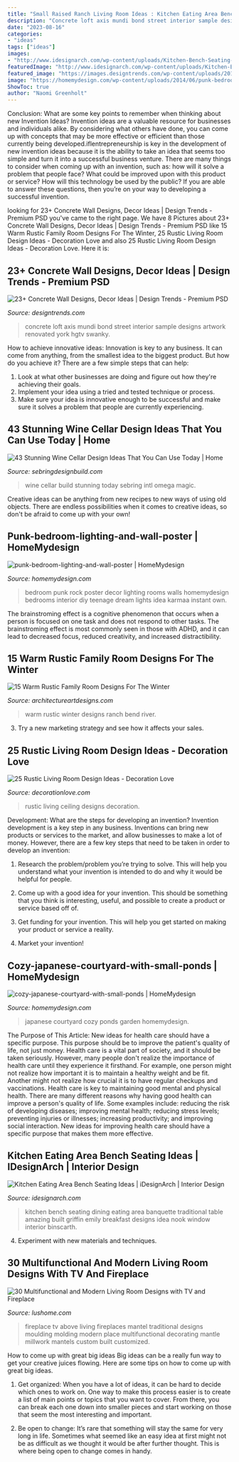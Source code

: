 ```yaml
---
title: "Small Raised Ranch Living Room Ideas : Kitchen Eating Area Bench Seating Ideas"
description: "Concrete loft axis mundi bond street interior sample designs artwork renovated york hgtv swanky"
date: "2023-08-16"
categories:
- "ideas"
tags: ["ideas"]
images:
- "http://www.idesignarch.com/wp-content/uploads/Kitchen-Bench-Seating-Ideas_8.jpg"
featuredImage: "http://www.idesignarch.com/wp-content/uploads/Kitchen-Bench-Seating-Ideas_8.jpg"
featured_image: "https://images.designtrends.com/wp-content/uploads/2016/03/21110235/Sample-Concrete-Wall-Ideas.jpeg"
image: "https://homemydesign.com/wp-content/uploads/2014/06/punk-bedroom-lighting-and-wall-poster.jpg"
ShowToc: true
author: "Naomi Greenholt"
---
```



Conclusion: What are some key points to remember when thinking about new Invention Ideas?
Invention ideas are a valuable resource for businesses and individuals alike. By considering what others have done, you can come up with concepts that may be more effective or efficient than those currently being developed.iflentrepreneurship is key in the development of new invention ideas because it is the ability to take an idea that seems too simple and turn it into a successful business venture. There are many things to consider when coming up with an invention, such as: how will it solve a problem that people face? What could be improved upon with this product or service? How will this technology be used by the public? If you are able to answer these questions, then you’re on your way to developing a successful invention.

	

		
looking for 23+ Concrete Wall Designs, Decor Ideas | Design Trends - Premium PSD you've came to the right page. We have 8 Pictures about 23+ Concrete Wall Designs, Decor Ideas | Design Trends - Premium PSD like 15 Warm Rustic Family Room Designs For The Winter, 25 Rustic Living Room Design Ideas - Decoration Love and also 25 Rustic Living Room Design Ideas - Decoration Love. Here it is:
		
    
## 23+ Concrete Wall Designs, Decor Ideas | Design Trends - Premium PSD

<img loading=lazy src="https://images.designtrends.com/wp-content/uploads/2016/03/21110235/Sample-Concrete-Wall-Ideas.jpeg" onerror="this.onerror=null;this.src='https://tse1.mm.bing.net/th?id=OIP.JrI_6i1VGdLYbbnG6_vkCwHaE8&amp;pid=15.1';" alt="23+ Concrete Wall Designs, Decor Ideas | Design Trends - Premium PSD">

_Source: designtrends.com_

>concrete loft axis mundi bond street interior sample designs artwork renovated york hgtv swanky. 

	

How to achieve innovative ideas:
Innovation is key to any business. It can come from anything, from the smallest idea to the biggest product. But how do you achieve it? There are a few simple steps that can help:
1. Look at what other businesses are doing and figure out how they're achieving their goals.
2. Implement your idea using a tried and tested technique or process.
3. Make sure your idea is innovative enough to be successful and make sure it solves a problem that people are currently experiencing.

    
## 43 Stunning Wine Cellar Design Ideas That You Can Use Today | Home

<img loading=lazy src="http://sebringdesignbuild.com/wp-content/uploads/2017/04/Wine-Cellar-Ideas-26_Sebring-Services.jpg" onerror="this.onerror=null;this.src='https://tse1.mm.bing.net/th?id=OIP.fcpAZFdNo70P33Sa3YY9sAHaLE&amp;pid=15.1';" alt="43 Stunning Wine Cellar Design Ideas That You Can Use Today | Home">

_Source: sebringdesignbuild.com_

>wine cellar build stunning today sebring intl omega magic. 

	

Creative ideas can be anything from new recipes to new ways of using old objects. There are endless possibilities when it comes to creative ideas, so don't be afraid to come up with your own!

    
## Punk-bedroom-lighting-and-wall-poster | HomeMydesign

<img loading=lazy src="https://homemydesign.com/wp-content/uploads/2014/06/punk-bedroom-lighting-and-wall-poster.jpg" onerror="this.onerror=null;this.src='https://tse2.mm.bing.net/th?id=OIP.SBO0PzYR_p3AwI7NXhe-7gHaE9&amp;pid=15.1';" alt="punk-bedroom-lighting-and-wall-poster | HomeMydesign">

_Source: homemydesign.com_

>bedroom punk rock poster decor lighting rooms walls homemydesign bedrooms interior diy teenage dream lights idea karmaa instant own. 

	

The brainstroming effect is a cognitive phenomenon that occurs when a person is focused on one task and does not respond to other tasks. The brainstroming effect is most commonly seen in those with ADHD, and it can lead to decreased focus, reduced creativity, and increased distractibility.

    
## 15 Warm Rustic Family Room Designs For The Winter

<img loading=lazy src="https://www.architectureartdesigns.com/wp-content/uploads/2014/10/15-Warm-Rustic-Family-Room-Designs-For-The-Winter-9-630x945.jpg" onerror="this.onerror=null;this.src='https://tse3.mm.bing.net/th?id=OIP.aGJv4tgg_hrefZoIZIyyAAHaLH&amp;pid=15.1';" alt="15 Warm Rustic Family Room Designs For The Winter">

_Source: architectureartdesigns.com_

>warm rustic winter designs ranch bend river. 

	

3. Try a new marketing strategy and see how it affects your sales.

    
## 25 Rustic Living Room Design Ideas - Decoration Love

<img loading=lazy src="http://www.decorationlove.com/wp-content/uploads/2016/04/Rustic-Ceiling-Designs-for-Living-Room.jpg" onerror="this.onerror=null;this.src='https://tse3.mm.bing.net/th?id=OIP.qTiHb6xcJbUy0DrIrUcTiAHaLG&amp;pid=15.1';" alt="25 Rustic Living Room Design Ideas - Decoration Love">

_Source: decorationlove.com_

>rustic living ceiling designs decoration. 

	

Development: What are the steps for developing an invention?
Invention development is a key step in any business. Inventions can bring new products or services to the market, and allow businesses to make a lot of money. However, there are a few key steps that need to be taken in order to develop an invention:
1. Research the problem/problem you’re trying to solve. This will help you understand what your invention is intended to do and why it would be helpful for people.

2. Come up with a good idea for your invention. This should be something that you think is interesting, useful, and possible to create a product or service based off of.

3. Get funding for your invention. This will help you get started on making your product or service a reality.

4. Market your invention!

    
## Cozy-japanese-courtyard-with-small-ponds | HomeMydesign

<img loading=lazy src="https://homemydesign.com/wp-content/uploads/2015/08/cozy-japanese-courtyard-with-small-ponds.jpg" onerror="this.onerror=null;this.src='https://tse1.mm.bing.net/th?id=OIP.Bink_9MKnjxsid4i8hpodAHaJ4&amp;pid=15.1';" alt="cozy-japanese-courtyard-with-small-ponds | HomeMydesign">

_Source: homemydesign.com_

>japanese courtyard cozy ponds garden homemydesign. 

	

The Purpose of This Article: New ideas for health care should have a specific purpose. This purpose should be to improve the patient's quality of life, not just money.
Health care is a vital part of society, and it should be taken seriously. However, many people don't realize the importance of health care until they experience it firsthand. For example, one person might not realize how important it is to maintain a healthy weight and be fit. Another might not realize how crucial it is to have regular checkups and vaccinations. Health care is key to maintaining good mental and physical health. There are many different reasons why having good health can improve a person's quality of life. Some examples include: reducing the risk of developing diseases; improving mental health; reducing stress levels; preventing injuries or illnesses; increasing productivity; and improving social interaction. New ideas for improving health care should have a specific purpose that makes them more effective.

    
## Kitchen Eating Area Bench Seating Ideas | IDesignArch | Interior Design

<img loading=lazy src="http://www.idesignarch.com/wp-content/uploads/Kitchen-Bench-Seating-Ideas_8.jpg" onerror="this.onerror=null;this.src='https://tse2.mm.bing.net/th?id=OIP.Ti7eAF9qtKxf-H3s9y6HzAHaJ4&amp;pid=15.1';" alt="Kitchen Eating Area Bench Seating Ideas | iDesignArch | Interior Design">

_Source: idesignarch.com_

>kitchen bench seating dining eating area banquette traditional table amazing built griffin emily breakfast designs idea nook window interior binscarth. 

	

4. Experiment with new materials and techniques.

    
## 30 Multifunctional And Modern Living Room Designs With TV And Fireplace

<img loading=lazy src="http://www.lushome.com/wp-content/uploads/2014/07/modern-living-room-designs-tv-fireplace-4.jpg" onerror="this.onerror=null;this.src='https://tse3.mm.bing.net/th?id=OIP.6giUgmN9ZhVvZHKv0nYUtQAAAA&amp;pid=15.1';" alt="30 Multifunctional and Modern Living Room Designs with TV and Fireplace">

_Source: lushome.com_

>fireplace tv above living fireplaces mantel traditional designs moulding molding modern place multifunctional decorating mantle millwork mantels custom built customized. 

	

How to come up with great big ideas
Big ideas can be a really fun way to get your creative juices flowing. Here are some tips on how to come up with great big ideas. 
1. Get organized: When you have a lot of ideas, it can be hard to decide which ones to work on. One way to make this process easier is to create a list of main points or topics that you want to cover. From there, you can break each one down into smaller pieces and start working on those that seem the most interesting and important. 

2. Be open to change: It’s rare that something will stay the same for very long in life. Sometimes what seemed like an easy idea at first might not be as difficult as we thought it would be after further thought. This is where being open to change comes in handy.


